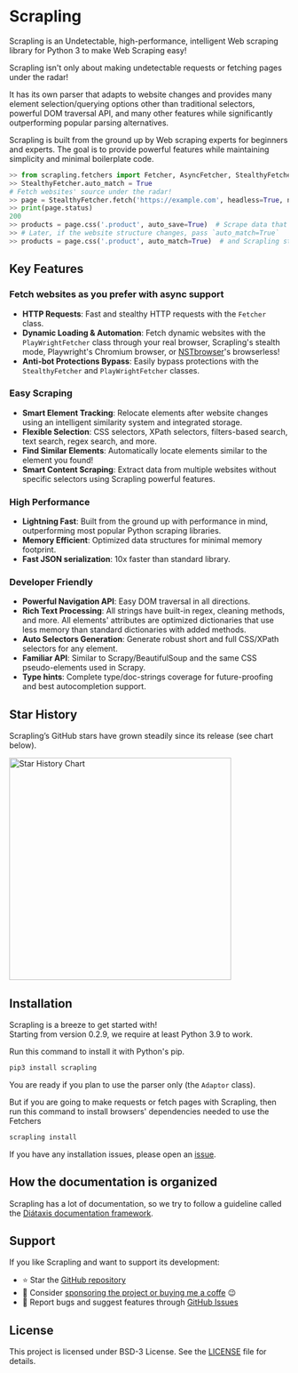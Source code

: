 # Scrapling

Scrapling is an Undetectable, high-performance, intelligent Web scraping library for Python 3 to make Web Scraping easy!

Scrapling isn't only about making undetectable requests or fetching pages under the radar!

It has its own parser that adapts to website changes and provides many element selection/querying options other than traditional selectors, powerful DOM traversal API, and many other features while significantly outperforming popular parsing alternatives.

Scrapling is built from the ground up by Web scraping experts for beginners and experts. The goal is to provide powerful features while maintaining simplicity and minimal boilerplate code.

```python
>> from scrapling.fetchers import Fetcher, AsyncFetcher, StealthyFetcher, PlayWrightFetcher
>> StealthyFetcher.auto_match = True
# Fetch websites' source under the radar!
>> page = StealthyFetcher.fetch('https://example.com', headless=True, network_idle=True)
>> print(page.status)
200
>> products = page.css('.product', auto_save=True)  # Scrape data that survives website design changes!
>> # Later, if the website structure changes, pass `auto_match=True`
>> products = page.css('.product', auto_match=True)  # and Scrapling still finds them!
```
## Key Features
### Fetch websites as you prefer with async support
- **HTTP Requests**: Fast and stealthy HTTP requests with the `Fetcher` class.
- **Dynamic Loading & Automation**: Fetch dynamic websites with the `PlayWrightFetcher` class through your real browser, Scrapling's stealth mode, Playwright's Chromium browser, or [NSTbrowser](https://app.nstbrowser.io/r/1vO5e5)'s browserless!
- **Anti-bot Protections Bypass**: Easily bypass protections with the `StealthyFetcher` and `PlayWrightFetcher` classes.

### Easy Scraping
- **Smart Element Tracking**: Relocate elements after website changes using an intelligent similarity system and integrated storage.
- **Flexible Selection**: CSS selectors, XPath selectors, filters-based search, text search, regex search, and more.
- **Find Similar Elements**: Automatically locate elements similar to the element you found!
- **Smart Content Scraping**: Extract data from multiple websites without specific selectors using Scrapling powerful features.

### High Performance
- **Lightning Fast**: Built from the ground up with performance in mind, outperforming most popular Python scraping libraries.
- **Memory Efficient**: Optimized data structures for minimal memory footprint.
- **Fast JSON serialization**: 10x faster than standard library.

### Developer Friendly
- **Powerful Navigation API**: Easy DOM traversal in all directions.
- **Rich Text Processing**: All strings have built-in regex, cleaning methods, and more. All elements' attributes are optimized dictionaries that use less memory than standard dictionaries with added methods.
- **Auto Selectors Generation**: Generate robust short and full CSS/XPath selectors for any element.
- **Familiar API**: Similar to Scrapy/BeautifulSoup and the same CSS pseudo-elements used in Scrapy.
- **Type hints**: Complete type/doc-strings coverage for future-proofing and best autocompletion support.

## Star History
Scrapling’s GitHub stars have grown steadily since its release (see chart below).

<div id="chartContainer">
  <a href="https://github.com/D4Vinci/Scrapling">
    <img id="chartImage" alt="Star History Chart" src="https://api.star-history.com/svg?repos=D4Vinci/Scrapling&type=Date" height="400"/>
  </a>
</div>

<script>
const observer = new MutationObserver((mutations) => {
  mutations.forEach((mutation) => {
    if (mutation.attributeName === 'data-md-color-media') {
      const colorMedia = document.body.getAttribute('data-md-color-media');
      const isDarkScheme = document.body.getAttribute('data-md-color-scheme') === 'slate';
      const chartImg = document.querySelector('#chartImage');
      const baseUrl = 'https://api.star-history.com/svg?repos=D4Vinci/Scrapling&type=Date';
      
      if (colorMedia === '(prefers-color-scheme)' ? isDarkScheme : colorMedia.includes('dark')) {
        chartImg.src = `${baseUrl}&theme=dark`;
      } else {
        chartImg.src = baseUrl;
      }
    }
  });
});

observer.observe(document.body, {
  attributes: true,
  attributeFilter: ['data-md-color-media', 'data-md-color-scheme']
});
</script>

## Installation
Scrapling is a breeze to get started with!<br/>Starting from version 0.2.9, we require at least Python 3.9 to work.

Run this command to install it with Python's pip.
```bash
pip3 install scrapling
```
You are ready if you plan to use the parser only (the `Adaptor` class).

But if you are going to make requests or fetch pages with Scrapling, then run this command to install browsers' dependencies needed to use the Fetchers
```bash
scrapling install
```
If you have any installation issues, please open an [issue](https://github.com/D4Vinci/Scrapling/issues/new/choose).

## How the documentation is organized
Scrapling has a lot of documentation, so we try to follow a guideline called the [Diátaxis documentation framework](https://diataxis.fr/).

## Support

If you like Scrapling and want to support its development:

- ⭐ Star the [GitHub repository](https://github.com/D4Vinci/Scrapling)
- 💝 Consider [sponsoring the project or buying me a coffe](donate.md) :wink:
- 🐛 Report bugs and suggest features through [GitHub Issues](https://github.com/D4Vinci/Scrapling/issues)

## License

This project is licensed under BSD-3 License. See the [LICENSE](https://github.com/D4Vinci/Scrapling/blob/main/LICENSE) file for details.